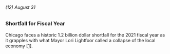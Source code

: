 ###### (12) August 31

### Shortfall for Fiscal Year

Chicago faces a historic 1.2 billion dollar shortfall for the 2021 fiscal year as it grapples with what Mayor Lori Lightfoor called a collapse of the local economy [[1]](https://www.chicagotribune.com/coronavirus/ct-viz-coronavirus-timeline-20200507-uvrzs32nljabrpn6vkzq7m2fpq-story.html). 